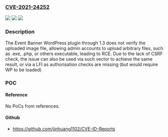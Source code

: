 ### [CVE-2021-24252](https://cve.mitre.org/cgi-bin/cvename.cgi?name=CVE-2021-24252)
![](https://img.shields.io/static/v1?label=Product&message=Event%20Banner&color=blue)
![](https://img.shields.io/static/v1?label=Version&message=1.3%3C%3D%201.3%20&color=brighgreen)
![](https://img.shields.io/static/v1?label=Vulnerability&message=CWE-434%20Unrestricted%20Upload%20of%20File%20with%20Dangerous%20Type&color=brighgreen)

### Description

The Event Banner WordPress plugin through 1.3 does not verify the uploaded image file, allowing admin accounts to upload arbitrary files, such as .exe, .php, or others executable, leading to RCE. Due to the lack of CSRF check, the issue can also be used via such vector to achieve the same result, or via a LFI as authorisation checks are missing (but would require WP to be loaded)

### POC

#### Reference
No PoCs from references.

#### Github
- https://github.com/jinhuang1102/CVE-ID-Reports

